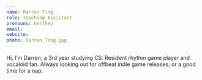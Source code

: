 ```yaml
---
name: Darren Ting
role: Teaching Assistant
pronouns: he/they
email:
website:
photo: Darren_Ting.jpg
---
```


Hi, I’m Darren, a 3rd year studying CS. Resident rhythm game player and vocaloid fan. Always looking out for offbeat indie game releases, or a good time for a nap.
